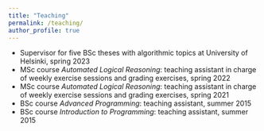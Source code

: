 ```yaml
---
title: "Teaching"
permalink: /teaching/
author_profile: true
---
```


- Supervisor for five BSc theses with algorithmic topics at University of Helsinki, spring 2023
- MSc course _Automated Logical Reasoning_: teaching assistant in charge of weekly exercise sessions and grading exercises, spring 2022
- MSc course _Automated Logical Reasoning_: teaching assistant in charge of weekly exercise sessions and grading exercises, spring 2021
- BSc course _Advanced Programming_: teaching assistant, summer 2015
- BSc course _Introduction to Programming_: teaching assistant, summer 2015
